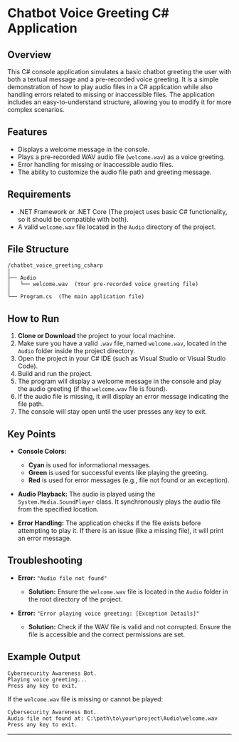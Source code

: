 # Chatbot Voice Greeting C# Application

## Overview
This C# console application simulates a basic chatbot greeting the user with both a textual message and a pre-recorded voice greeting. It is a simple demonstration of how to play audio files in a C# application while also handling errors related to missing or inaccessible files. The application includes an easy-to-understand structure, allowing you to modify it for more complex scenarios.

## Features
- Displays a welcome message in the console.
- Plays a pre-recorded WAV audio file (`welcome.wav`) as a voice greeting.
- Error handling for missing or inaccessible audio files.
- The ability to customize the audio file path and greeting message.

## Requirements
- .NET Framework or .NET Core (The project uses basic C# functionality, so it should be compatible with both).
- A valid `welcome.wav` file located in the `Audio` directory of the project.

## File Structure
```
/chatbot_voice_greeting_csharp
│
├── Audio
│   └── welcome.wav  (Your pre-recorded voice greeting file)
│
└── Program.cs  (The main application file)
```

## How to Run
1. **Clone or Download** the project to your local machine.
2. Make sure you have a valid `.wav` file, named `welcome.wav`, located in the `Audio` folder inside the project directory.
3. Open the project in your C# IDE (such as Visual Studio or Visual Studio Code).
4. Build and run the project.
5. The program will display a welcome message in the console and play the audio greeting (if the `welcome.wav` file is found).
6. If the audio file is missing, it will display an error message indicating the file path.
7. The console will stay open until the user presses any key to exit.

## Key Points
- **Console Colors:** 
  - **Cyan** is used for informational messages.
  - **Green** is used for successful events like playing the greeting.
  - **Red** is used for error messages (e.g., file not found or an exception).

- **Audio Playback:** The audio is played using the `System.Media.SoundPlayer` class. It synchronously plays the audio file from the specified location.

- **Error Handling:** The application checks if the file exists before attempting to play it. If there is an issue (like a missing file), it will print an error message.

## Troubleshooting
- **Error:** `"Audio file not found"`
  - **Solution:** Ensure the `welcome.wav` file is located in the `Audio` folder in the root directory of the project.

- **Error:** `"Error playing voice greeting: [Exception Details]"`
  - **Solution:** Check if the WAV file is valid and not corrupted. Ensure the file is accessible and the correct permissions are set.

## Example Output
```
Cybersecurity Awareness Bot.
Playing voice greeting...
Press any key to exit.
```

If the `welcome.wav` file is missing or cannot be played:
```
Cybersecurity Awareness Bot.
Audio file not found at: C:\path\to\your\project\Audio\welcome.wav
Press any key to exit.
```

---
